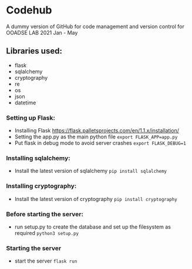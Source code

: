 # Codehub
A dummy version of GitHub for code management and version control for OOADSE LAB 2021 Jan - May

## Libraries used:
 - flask
 - sqlalchemy
 - cryptography
 - re
 - os
 - json
 - datetime
  
### Setting up Flask:
- Installing Flask
https://flask.palletsprojects.com/en/1.1.x/installation/
- Setting the app.py as the main python file
```export FLASK_APP=app.py```
- Put flask in debug mode to avoid server crashes
```export FLASK_DEBUG=1```
 
### Installing sqlalchemy:
 - Install the latest version of sqlalchemy 
```pip install sqlalchemy```

### Installing cryptography:
 - Install the latest version of cryptography 
```pip install cryptography```

### Before starting the server:
 - run setup.py to create the database and set up the filesystem as required
```python3 setup.py```

### Starting the server
- start the server
```flask run```
